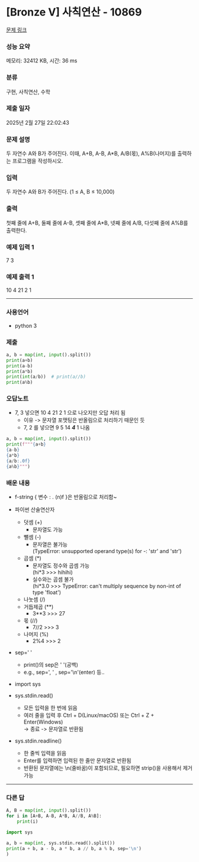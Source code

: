 # [Bronze V] 사칙연산 - 10869 

[문제 링크](https://www.acmicpc.net/problem/10869) 

### 성능 요약

메모리: 32412 KB, 시간: 36 ms

### 분류

구현, 사칙연산, 수학

### 제출 일자

2025년 2월 27일 22:02:43

### 문제 설명

<p>두 자연수 A와 B가 주어진다. 이때, A+B, A-B, A*B, A/B(몫), A%B(나머지)를 출력하는 프로그램을 작성하시오. </p>

### 입력 

 <p>두 자연수 A와 B가 주어진다. (1 ≤ A, B ≤ 10,000)</p>

### 출력 

 <p>첫째 줄에 A+B, 둘째 줄에 A-B, 셋째 줄에 A*B, 넷째 줄에 A/B, 다섯째 줄에 A%B를 출력한다.</p>

### 예제 입력 1
7 3

### 예제 출력 1
10
4
21
2
1

---

### 사용언어
* python 3

### 제출
```python
a, b = map(int, input().split())
print(a+b)
print(a-b)
print(a*b)
print(int(a/b))  # print(a//b)
print(a%b)
```

### 오답노트
* 7, 3 넣으면 10 4 21 2 1 으로 나오지만 오답 처리 됨
   - 이유 -> 문자열 포맷팅은 반올림으로 처리하기 때문인 듯
   - 7, 2 를 넣으면 9 5 14 *__4__* 1 나옴
```python
a, b = map(int, input().split())
print(f"""{a+b}
{a-b}
{a*b}
{a/b:.0f}
{a%b}""")
```

### 배운 내용
* f-string { 변수 : . (n)f }은 반올림으로 처리함~<br>
* 파이썬 산술연산자
  - 덧셈 (+)
    + 문자열도 가능
  - 뺄셈 (-)
    + 문자열은 불가능<br>
      (TypeError: unsupported operand type(s) for -: 'str' and 'str')
  - 곱셈 (*)
    + 문자열도 정수와 곱셈 가능<br>
      (hi*3 >>> hihihi)
    + 실수와는 곱셈 불가<br>
      (hi*3.0 >>> TypeError: can't multiply sequence by non-int of type 'float')
  - 나눗셈 (/)
  - 거듭제곱 (**)<br>
    + 3**3 >>> 27
  - 몫 (//)
    + 7//2 >>> 3
  - 나머지 (%)
    + 2%4 >>> 2
* sep=' '
  - print()의 sep은 ' '(공백)
  - e.g., sep=', ' , sep='\n'(enter) 등..
    
* import sys
* sys.stdin.read()
  - 모든 입력을 한 번에 읽음
  - 여러 줄을 입력 후 Ctrl + D(Linux/macOS) 또는 Ctrl + Z + Enter(Windows)<br>
    -> 종료 -> 문자열로 반환됨
* sys.stdin.readline()
  - 한 줄씩 입력을 읽음
  - Enter를 입력하면 입력된 한 줄만 문자열로 반환됨
  - 반환된 문자열에는 \n(줄바꿈)이 포함되므로, 필요하면 strip()을 사용해서 제거 가능
---
### 다른 답
```python
A, B = map(int, input().split())
for i in [A+B, A-B, A*B, A//B, A%B]: 
    print(i)
```
```python
import sys

a, b = map(int, sys.stdin.read().split())
print(a + b, a - b, a * b, a // b, a % b, sep='\n')
)
```
